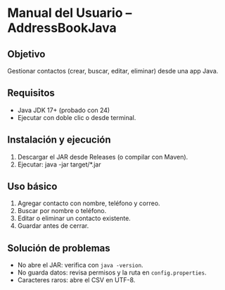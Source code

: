 # Manual del Usuario – AddressBookJava

## Objetivo
Gestionar contactos (crear, buscar, editar, eliminar) desde una app Java.

## Requisitos
- Java JDK 17+ (probado con 24)
- Ejecutar con doble clic o desde terminal.

## Instalación y ejecución
1. Descargar el JAR desde Releases (o compilar con Maven).
2. Ejecutar:
   java -jar target/*.jar

## Uso básico
1. Agregar contacto con nombre, teléfono y correo.
2. Buscar por nombre o teléfono.
3. Editar o eliminar un contacto existente.
4. Guardar antes de cerrar.

## Solución de problemas
- No abre el JAR: verifica con `java -version`.
- No guarda datos: revisa permisos y la ruta en `config.properties`.
- Caracteres raros: abre el CSV en UTF-8.
